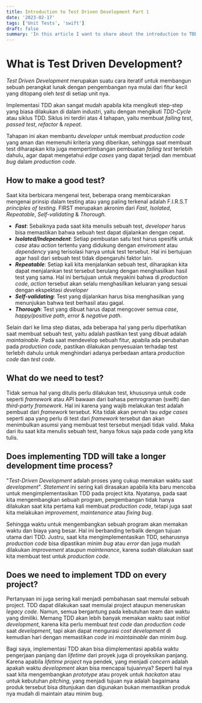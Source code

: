 ```yaml
---
title: Introduction to Test Driven Development Part 1
date: '2023-02-17'
tags: ['Unit Tests', 'swift']
draft: false
summary: 'In this article I want to share about the introduction to TDD and its fundamental'
---
```


# What is Test Driven Development?

_Test Driven Development_ merupakan suatu cara iteratif untuk membangun sebuah perangkat lunak dengan pengembangan nya mulai dari fitur kecil yang ditopang oleh _test_ di setiap unit nya.

Implementasi TDD akan sangat mudah apabila kita mengikuti step-step yang biasa dilakukan di dalam industri, yaitu dengan mengikuti _TDD-Cycle_ atau siklus TDD. Siklus ini terdiri atas 4 tahapan, yaitu membuat _failing test_, _passed test_, _refactor_ & _repeat_.

Tahapan ini akan membantu _developer_ untuk membuat _production code_ yang aman dan memenuhi kriteria yang diberikan, sehingga saat membuat test diharapkan kita juga mempertimbangan pembuatan _failing test_ terlebih dahulu, agar dapat mengetahui _edge cases_ yang dapat terjadi dan membuat _bug_ dalam _production code_.

## How to make a good test?

Saat kita berbicara mengenai test, beberapa orang membicarakan mengenai prinsip dalam testing atau yang paling terkenal adalah F.I.R.S.T _principles of testing_. FIRST merupakan akronim dari _Fast_, _Isolated_, _Repeatable_, _Self-validating_ & _Thorough_.

- **_Fast_**: Sebaiknya pada saat kita menulis sebuah test, _developer_ harus bisa memastikan bahwa sebuah test dapat dijalankan dengan cepat.
- **_Isolated/Independent_**: Setiap pembuatan satu test harus spesifik untuk _case_ atau _action_ tertentu yang didukung dengan _enviroment_ atau _dependency_ yang terisolasi hanya untuk test tersebut. Hal ini bertujuan agar hasil dari sebuah test tidak dipengaruhi faktor lain.
- **_Repeatable_**: Setiap kali kita menjalankan sebuah test, diharapkan kita dapat menjalankan test tersebut berulang dengan menghasilkan hasil test yang sama. Hal ini bertujuan untuk meyakini bahwa di _production code_, _action_ tersebut akan selalu menghasilkan keluaran yang sesuai dengan ekspektasi _developer_
- **_Self-validating_**: Test yang dijalankan harus bisa menghasilkan yang menunjukan bahwa test berhasil atau gagal.
- **_Thorough_**: Test yang dibuat harus dapat mengcover semua _case_, _happy/positive path_, _error_ & _negative path_.

Selain dari ke lima step diatas, ada beberapa hal yang perlu diperhatikan saat membuat sebuah test, yaitu adalah pastikan test yang dibuat adalah _maintainable_. Pada saat mendevelop sebuah fitur, apabila ada perubahan pada _production code_, pastikan dilakukan penyesuaian terhadap test terlebih dahulu untuk menghindari adanya perbedaan antara _production code_ dan _test code_.

## What do we need to test?

Tidak semua hal yang ditulis perlu dilakukan test, khususnya untuk code seperti _framework_ atau API bawaan dari bahasa pemrograman (swift) dan _third-party framework_. Hal ini karena yang wajib melakukan test adalah pembuat dari _framework_ tersebut. Kita tidak akan pernah tau _edge cases_ seperti apa yang perlu di test dari _framework_ tersebut dan akan menimbulkan asumsi yang membuat test tersebut menjadi tidak valid. Maka dari itu saat kita menulis sebuah test, hanya fokus saja pada code yang kita tulis.

## Does implementing TDD will take a longer development time process?

"_Test-Driven Development_ adalah proses yang cukup memakan waktu saat _development_". _Statement_ ini sering kali dirasakan apabila kita baru mencoba untuk mengimplementasikan TDD pada project kita. Nyatanya, pada saat kita mengembangkan sebuah program, pengembangan tidak hanya dilakukan saat kita pertama kali membuat _production code_, tetapi juga saat kita melakukan _improvement_, _maintenance_ atau _fixing bug_.

Sehingga waktu untuk mengembangkan sebuah program akan memakan waktu dan biaya yang besar. Hal ini berbanding terbalik dengan tujuan utama dari TDD. Justru, saat kita mengimplementasikan TDD, seharusnya _production code_ bisa dipastikan minim _bug_ atau _error_ dan juga mudah dilakukan _improvement_ ataupun _maintenance_, karena sudah dilakukan saat kita membuat test untuk _production code_.

## Does we need to implement TDD on every project?

Pertanyaan ini juga sering kali menjadi pembahasan saat memulai sebuah project. TDD dapat dilakukan saat memulai project ataupun meneruskan _legacy code_. Namun, semua bergantung pada kebutuhan team dan waktu yang dimiliki. Memang TDD akan lebih banyak memakan waktu saat _initial development_, karena kita perlu membuat _test code_ dan _production code_ saat _development_, tapi akan dapat mengurasi _cost development_ di kemudian hari dengan memastikan _code_ ini _maintainable_ dan minim _bug_.

Bagi saya, implementasi TDD akan bisa diimplementasi apabila waktu pengerjaan panjang dan _lifetime_ dari proyek juga di proyeksikan panjang. Karena apabila _lifetime project_ nya pendek, yang menjadi _concern_ adalah apakah waktu _development_ akan bisa mencapai tujuannya? Seperti hal nya saat kita mengembangkan _prototype_ atau proyek untuk _hackaton_ atau untuk kebutuhan _pitching_, yang menjadi tujuan nya adalah bagaimana produk tersebut bisa ditunjukan dan digunakan bukan memastikan produk nya mudah di maintain atau minim bug.
